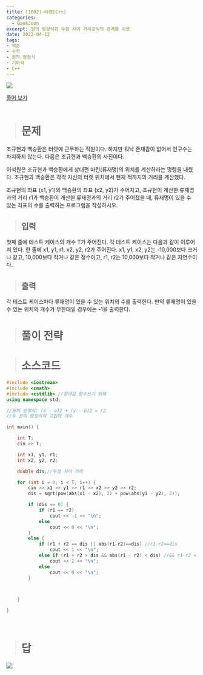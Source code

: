 ```yaml
---
title: (1002)-터렛[C++]
categories: 
  - BaekJoon
excerpt: 원의 방정식과 두점 사이 거리공식의 관계를 이용
date: 2022-04-12
tags:
- 백준
- 수학
- 원의 방정식
- 기하학
- C++
---
```


<img src="https://user-images.githubusercontent.com/76837780/162896529-dd9341e2-aaf0-4a20-92d9-8e096b9476e5.png" />

[풀어 보기](https://www.acmicpc.net/problem/1002)
<br/>
<br/>
> # 문제

조규현과 백승환은 터렛에 근무하는 직원이다. 하지만 워낙 존재감이 없어서 인구수는 차지하지 않는다. 다음은 조규현과 백승환의 사진이다.

이석원은 조규현과 백승환에게 상대편 마린(류재명)의 위치를 계산하라는 명령을 내렸다. 조규현과 백승환은 각각 자신의 터렛 위치에서 현재 적까지의 거리를 계산했다.

조규현의 좌표 (x1, y1)와 백승환의 좌표 (x2, y2)가 주어지고, 조규현이 계산한 류재명과의 거리 r1과 백승환이 계산한 류재명과의 거리 r2가 주어졌을 때, 류재명이 있을 수 있는 좌표의 수를 출력하는 프로그램을 작성하시오.
<br/>

> ## 입력

첫째 줄에 테스트 케이스의 개수 T가 주어진다. 각 테스트 케이스는 다음과 같이 이루어져 있다.
한 줄에 x1, y1, r1, x2, y2, r2가 주어진다. x1, y1, x2, y2는 -10,000보다 크거나 같고, 10,000보다 작거나 같은 정수이고, r1, r2는 10,000보다 작거나 같은 자연수이다.
<br/>

> ## 출력

각 테스트 케이스마다 류재명이 있을 수 있는 위치의 수를 출력한다. 만약 류재명이 있을 수 있는 위치의 개수가 무한대일 경우에는 -1을 출력한다.
<br/>

> # 풀이 전략


> # 소스코드

```c++ 
#include <iostream>
#include <cmath>
#include <cstdlib> //절대값 함수쓰기 위해
using namespace std;

//원의 방정식: (x - a)2 + (y - b)2 = r2
//두 원의 방정식의 교점의 개수

int main() {

	int T;
	cin >> T;

	int x1, y1, r1;
	int x2, y2, r2;

	double dis;//두점 사이 거리

	for (int i = 0; i < T; i++) {
		cin >> x1 >> y1 >> r1 >> x2 >> y2 >> r2;
		dis = sqrt(pow(abs(x1 - x2), 2) + pow(abs(y1 - y2), 2));

		if (dis == 0) {
			if (r1 == r2)
				cout << -1 << "\n";
			else
				cout << 0 << "\n";
		}
		else {
			if (r1 + r2 == dis || abs(r1-r2)==dis) //r1-r2==dis
				cout << 1 << "\n";
			else if (r1 + r2 > dis && abs(r1 - r2) < dis) //&& r1-r2 < dis
				cout << 2 << "\n";
			else 
				cout << 0 << "\n";
		}



	}

}
```
<br />

> # 답

<img src="https://user-images.githubusercontent.com/76837780/162704078-1a57a6ce-5c9e-49d2-8b59-7659c4405bdf.png" />

